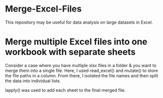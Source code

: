 # Merge-Excel-Files

This repository may be useful for data analysis on large datasets in Excel.

# Merge multiple Excel files into one workbook with separate sheets

Consider a case where you have multiple xlsx files in a folder & you want to merge them into a single file. Here, I used read_excel() and mutate() to store the file paths in a column. From there, I isolated the file names and then split the data into individual lists.

lapply() was used to add each sheet to the final merged file.
